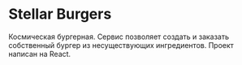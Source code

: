 # Stellar Burgers

Космическая бургерная. Сервис позволяет создать и заказать собственный бургер из несуществующих ингредиентов. Проект написан на React.
